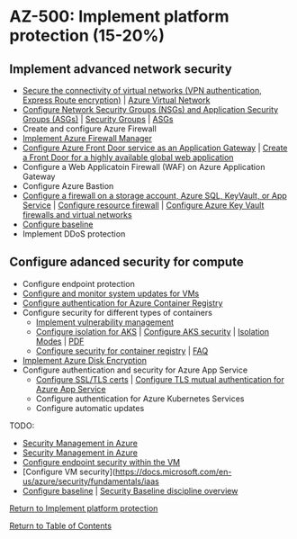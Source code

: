 # AZ-500: Implement platform protection (15-20%)

## Implement advanced network security

* [Secure the connectivity of virtual networks (VPN authentication, Express Route encryption)](https://docs.microsoft.com/en-us/azure/vpn-gateway/vpn-gateway-vnet-vnet-rm-ps?toc=%2fazure%2fvirtual-network%2ftoc.json) | [Azure Virtual Network](https://docs.microsoft.com/en-us/azure/virtual-network/virtual-networks-overview)
* [Configure Network Security Groups (NSGs) and Application Security Groups (ASGs)](https://docs.microsoft.com/en-us/azure/virtual-network/manage-network-security-group) | [Security Groups](https://docs.microsoft.com/en-us/azure/virtual-network/security-overview) | [ASGs](https://docs.microsoft.com/en-us/azure/virtual-network/security-overview)
* Create and configure Azure Firewall
* [Implement Azure Firewall Manager](https://docs.microsoft.com/en-us/azure/firewall/tutorial-firewall-deploy-portal)
* [Configure Azure Front Door service as an Application Gateway](https://docs.microsoft.com/en-us/azure/frontdoor/front-door-overview) | [Create a Front Door for a highly available global web application](https://docs.microsoft.com/en-us/azure/frontdoor/quickstart-create-front-door)
* Configure a Web Applicatoin Firewall (WAF) on Azure Application Gateway
* Configure Azure Bastion
* [Configure a firewall on a storage account, Azure SQL, KeyVault, or App Service](https://docs.microsoft.com/en-us/azure/sql-database/sql-database-firewall-configure) | [Configure resource firewall](https://docs.microsoft.com/en-us/azure/storage/common/storage-network-security) | [Configure Azure Key Vault firewalls and virtual networks](https://docs.microsoft.com/en-us/azure/key-vault/general/network-security)
* [Configure baseline](https://docs.microsoft.com/en-us/azure/security/fundamentals/network-overview)
* Implement DDoS protection

## Configure adanced security for compute

* Configure endpoint protection
* [Configure and monitor system updates for VMs](https://docs.microsoft.com/en-us/azure/automation/automation-tutorial-update-management)
* [Configure authentication for Azure Container Registry](https://docs.microsoft.com/en-us/azure/container-registry/container-registry-authentication)
* Configure security for different types of containers
   * [Implement vulnerability management](https://docs.microsoft.com/en-us/azure/container-instances/container-instances-image-security)
   * [Configure isolation for AKS](https://azure.microsoft.com/en-us/resources/container-security-in-microsoft-azure/) | [Configure AKS security](https://docs.microsoft.com/en-us/azure/aks/concepts-security) | [Isolation Modes](https://docs.microsoft.com/en-us/virtualization/windowscontainers/manage-containers/hyperv-container) | [PDF](https://azure.microsoft.com/mediahandler/files/resourcefiles/container-security-in-microsoft-azure/Open%20Container%20Security%20in%20Microsoft%20Azure.pdf)
   * [Configure security for container registry](https://docs.microsoft.com/en-us/azure/container-registry/container-registry-authentication) | [FAQ](https://docs.microsoft.com/en-us/azure/container-registry/container-registry-faq)
* [Implement Azure Disk Encryption](https://docs.microsoft.com/en-us/azure/security/fundamentals/azure-disk-encryption-vms-vmss)
* Configure authentication and security for Azure App Service
   * [Configure SSL/TLS certs](https://docs.microsoft.com/en-us/azure/cloud-services/cloud-services-configure-ssl-certificate-portal) | [Configure TLS mutual authentication for Azure App Service](https://docs.microsoft.com/en-us/azure/app-service/app-service-web-configure-tls-mutual-auth)
   * Configure authentication for Azure Kubernetes Services
   * Configure automatic updates



TODO:
* [Security Management in Azure](https://docs.microsoft.com/en-us/azure/security/fundamentals/management)
* [Security Management in Azure](https://docs.microsoft.com/en-us/azure/security/fundamentals/management)
* [Configure endpoint security within the VM](https://docs.microsoft.com/en-us/azure/security/fundamentals/antimalware)
* [Configure VM security](https://docs.microsoft.com/en-us/azure/security/fundamentals/iaas
* [Configure baseline](https://docs.microsoft.com/en-us/azure/cloud-adoption-framework/govern/security-baseline/toolchain) | [Security Baseline discipline overview](https://docs.microsoft.com/en-us/azure/cloud-adoption-framework/govern/security-baseline/)


[Return to Implement platform protection](README.md)

[Return to Table of Contents](../README.md)